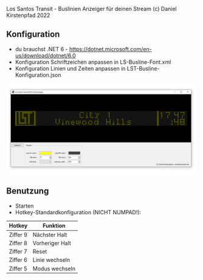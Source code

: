 Los Santos Transit - Buslinien Anzeiger für deinen Stream
(c) Daniel Kirstenpfad 2022

## Konfiguration
- du brauchst .NET 6 - https://dotnet.microsoft.com/en-us/download/dotnet/6.0
- Konfiguration Schriftzeichen anpassen in LS-Busline-Font.xml
- Konfiguration Linien und Zeiten anpassen in LST-Busline-Konfiguration.json

![Screenshot](LST-Screenshot.png)

## Benutzung
- Starten
- Hotkey-Standardkonfiguration (NICHT NUMPAD!):

| Hotkey   | Funktion        |
|----------|-----------------|
| Ziffer 9 | Nächster Halt   |
| Ziffer 8 | Vorheriger Halt |
| Ziffer 7 | Reset           |
| Ziffer 6 | Linie wechseln  |
| Ziffer 5 | Modus wechseln  |
